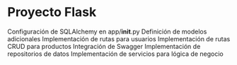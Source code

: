 # Proyecto Flask
Configuración de SQLAlchemy en app/__init__.py
Definición de modelos adicionales
Implementación de rutas para usuarios
Implementación de rutas CRUD para productos
Integración de Swagger
Implementación de repositorios de datos
Implementación de servicios para lógica de negocio
